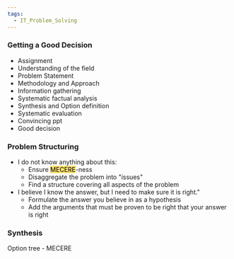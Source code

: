 ```yaml
---
tags:
  - IT_Problem_Solving
---
```

### Getting a Good Decision
- Assignment
- Understanding of the field
- Problem Statement
- Methodology and Approach
- Information gathering
- Systematic factual analysis
- Synthesis and Option definition
- Systematic evaluation
- Convincing ppt
- Good decision


### Problem Structuring
- I do not know anything about this:
	- Ensure <mark style="background: #FADF63EE;">MECERE</mark>-ness
	- Disaggregate the problem into "issues"
	- Find a structure covering all aspects of the problem
- I believe I know the answer, but I need to make sure it is right."
	- Formulate the answer you believe in as a hypothesis
	- Add the arguments that must be proven to be right that your answer is right

### Synthesis
Option tree - MECERE